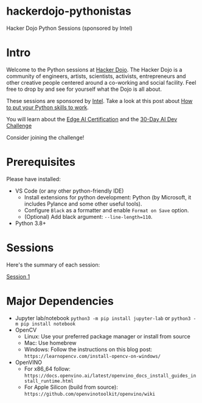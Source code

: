 # hackerdojo-pythonistas
Hacker Dojo Python Sessions (sponsored by Intel)


# Intro

Welcome to the Python sessions at [Hacker Dojo](https://hackerdojo.org). The Hacker Dojo is a community of engineers, artists, scientists, activists, entrepreneurs and other creative people centered around a co-working and social facility. Feel free to drop by and see for yourself what the Dojo is all about.

These sessions are sponsored by [Intel](https://www.intel.com). Take a look at this post about [How to put your Python skills to work](https://medium.com/intel-tech/how-to-put-your-python-skills-to-work-in-ai-3c581b916a41).

You will learn about the [Edge AI Certification](https://www.intel.com/content/www/us/en/developer/tools/devcloud/edge/learn/certification.html?utm_campaign=python_campaign_q322&utm_source=Medium&utm_medium=Blog&utm_content=python_blog&utm_term=edge_ai_cert) and the [30-Day AI Dev Challenge](https://devchallenge.intel.com/na_30_start?utm_campaign=python_campaign_q322&utm_source=Medium&utm_medium=Blog&utm_content=python_blog&utm_term=5_reasons_header)

Consider joining the challenge!

# Prerequisites

Please have installed: 

- VS Code (or any other python-friendly IDE)
    - Install extensions for python development: Python (by Microsoft, it includes Pylance and some other useful tools).
    - Configure `Black` as a formatter and enable `Format on Save` option.
    - (Optional) Add black argument: `--line-length=110`.
- Python 3.8+


# Sessions
Here's the summary of each session:

[Session 1](session_1/README.md)


# Major Dependencies

- Jupyter lab/notebook
    `python3 -m pip install jupyter-lab` or `python3 -m pip install notebook`
- OpenCV 
    - Linux: Use your preferred package manager or install from source
    - Mac: Use homebrew
    - Windows: Follow the instructions on this blog post: `https://learnopencv.com/install-opencv-on-windows/`
- OpenVINO
    - For x86_64 follow: `https://docs.openvino.ai/latest/openvino_docs_install_guides_install_runtime.html`
    - For Apple Silicon (build from source):  `https://github.com/openvinotoolkit/openvino/wiki`